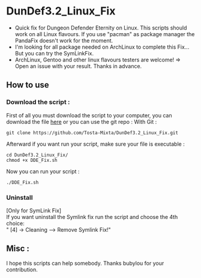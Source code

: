 DunDef3.2_Linux_Fix
===================
- Quick fix for Dungeon Defender Eternity on Linux. This scripts should work on all Linux flavours. If you use "pacman" as
package manager the PandaFix doesn't work for the moment.<br />
- I'm looking for all package needed on ArchLinux to complete this Fix... But you can try the SymLinkFix.<br />
- ArchLinux, Gentoo and other linux flavours testers are welcome! => Open an issue with your result. Thanks in advance.<br />

## How to use
### Download the script :
First of all you must download the script to your computer, you can download the file [here](https://github.com/Tosta-Mixta/DunDef3.2_Linux_Fix/archive/master.zip) or you can use the git repo :
With Git :<br />
```
git clone https://github.com/Tosta-Mixta/DunDef3.2_Linux_Fix.git
```
Afterward if you want run your script, make sure your file is executable :<br />
```
cd DunDef3.2_Linux_Fix/
chmod +x DDE_Fix.sh
```
Now you can run your script :<br />
```
./DDE_Fix.sh
```
### Uninstall
[Only for SymLink Fix]<br />
If you want uninstall the Symlink fix run the script and choose the 4th choice:<br />
" [4] -> Cleaning      --> Remove Symlink Fix!"<br />

## Misc :
I hope this scripts can help somebody. Thanks bubylou for your contribution.